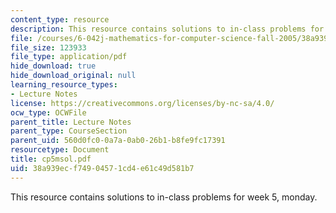 ```yaml
---
content_type: resource
description: This resource contains solutions to in-class problems for week 5, monday.
file: /courses/6-042j-mathematics-for-computer-science-fall-2005/38a939ecf74904571cd4e61c49d581b7_cp5msol.pdf
file_size: 123933
file_type: application/pdf
hide_download: true
hide_download_original: null
learning_resource_types:
- Lecture Notes
license: https://creativecommons.org/licenses/by-nc-sa/4.0/
ocw_type: OCWFile
parent_title: Lecture Notes
parent_type: CourseSection
parent_uid: 560d0fc0-0a7a-0ab0-26b1-b8fe9fc17391
resourcetype: Document
title: cp5msol.pdf
uid: 38a939ec-f749-0457-1cd4-e61c49d581b7
---
```

This resource contains solutions to in-class problems for week 5, monday.